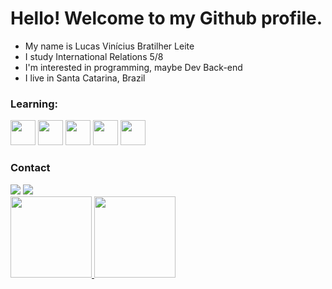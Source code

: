 # Hello! Welcome to my Github profile.

- My name is Lucas Vinícius Bratilher Leite
- I study International Relations 5/8 
- I'm interested in programming, maybe Dev Back-end
- I live in Santa Catarina, Brazil

### Learning: 

<img src='https://cdn.jsdelivr.net/gh/devicons/devicon/icons/python/python-original.svg' width='40' heght='40' /> <img src='https://cdn.jsdelivr.net/gh/devicons/devicon/icons/html5/html5-original.svg' width='40' height='40' /> <img src='https://cdn.jsdelivr.net/gh/devicons/devicon/icons/css3/css3-original.svg' width='40' height='40' /> <img src='https://cdn.jsdelivr.net/gh/devicons/devicon/icons/git/git-original.svg' width='40' height='40' /> <img src='https://cdn.jsdelivr.net/gh/devicons/devicon/icons/mysql/mysql-original.svg' width='40' height='40' /> 

### Contact 
<div>
<a href = 'mailto:lucasbratilher@gmail.com'><img src='https://img.shields.io/badge/Gmail-D14836?style=for-the-badge&logo=gmail&logoColor=white' target='_blank'></a>
<a href='https://www.linkedin.com/in/lucas-vinícius-bratilher-leite-145a59177/' target='_blank'><img src='https://img.shields.io/badge/-LinkedIn-%230077B5?style=for-the-badge&logo=linkedin&logoColor=white' target='_blank'></a>
<div>

<div>
<a href='https://github.com/lucasvinibratilher'>
<img height='130'em' src='https://github-readme-stats.vercel.app/api/top-langs/?username=lucasvinibratilher&layout=compact&langs_count=7&theme=dracula'/> 
<img height='130'em' src='https://github-readme-stats.vercel.app/api?username=lucasvinibratilher&show_icons=true&theme=dracula&include_all_commits=true&count_private=true'/>
</div>


          
          
        
          
